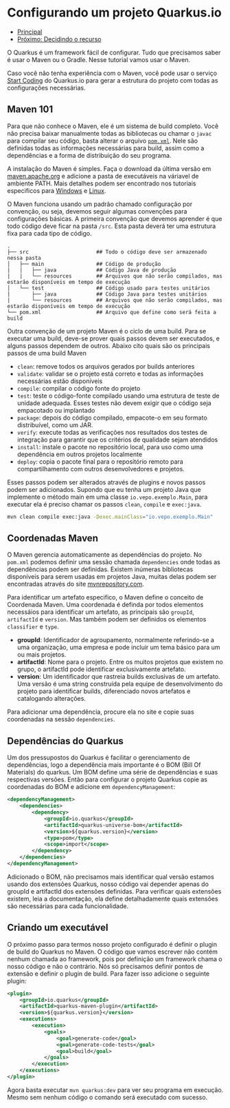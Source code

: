 # Configurando um projeto Quarkus.io

* [Principal](./README.md)
* [Próximo: Decidindo o recurso](./caso-de-uso-1-decidindo-o-recurso.md)

O Quarkus é um framework fácil de configurar. Tudo que precisamos saber é usar o Maven ou o Gradle. Nesse tutorial vamos usar o Maven.

Caso você não tenha experiência com o Maven, você pode usar o serviço [Start Coding](https://code.quarkus.io/) do Quarkus.io para gerar a estrutura do projeto com todas as configurações necessárias.

## Maven 101

Para que não conhece o Maven, ele é um sistema de build completo. Você não precisa baixar manualmente todas as bibliotecas ou chamar o `javac` para compilar seu código, basta alterar o arquivo [`pom.xml`](./pom.xml). Nele são definidas todas as informações necessárias para build, assim como a dependências e a forma de distribuição do seu programa. 

A instalação do Maven é simples. Faça o download da última versão em [maven.apache.org](https://maven.apache.org/) e adicione a pasta de executáveis na váriavel de ambiente PATH. Mais detalhes podem ser encontrado nos tutoriais especificos para [Windows](./tutoriais/01-como-instalar-maven-windows.md) e [Linux](./tutoriais/01-como-instalar-maven-linux.md).

O Maven funciona usando um padrão chamado configuração por convenção, ou seja, devemos seguir algumas convenções para configurações básicas. A primeira convenção que devemos aprender é que todo código deve ficar na pasta `/src`. Esta pasta deverá ter uma estrutura fixa para cada tipo de código. 

```
.
├── src                      ## Todo o código deve ser armazenado nessa pasta
│   ├── main                 ## Código de produção
|   |   ├── java             ## Código Java de produção
|   |   └── resources        ## Arquivos que não serão compilados, mas estarão disponíveis em tempo de execução
│   └── test                 ## Código usado para testes unitários
|       ├── java             ## Código Java para testes unitários
|       └── resources        ## Arquivos que não serão compilados, mas estarão disponíveis em tempo de execução
└── pom.xml                  ## Arquivo que define como será feita a build
```

Outra convenção de um projeto Maven é o ciclo de uma build. Para se executar uma build, deve-se prover quais passos devem ser executados, e alguns passos dependem de outros. Abaixo cito quais são os principais passos de uma build Maven

* `clean`: remove todos os arquivos gerados por builds anteriores
* `validate`: validar se o projeto está correto e todas as informações necessárias estão disponíveis
* `compile`: compilar o código fonte do projeto
* `test`: teste o código-fonte compilado usando uma estrutura de teste de unidade adequada. Esses testes não devem exigir que o código seja empacotado ou implantado
* `package`: depois do código compilado, empacote-o em seu formato distribuível, como um JAR.
* `verify`: execute todas as verificações nos resultados dos testes de integração para garantir que os critérios de qualidade sejam atendidos
* `install`: instale o pacote no repositório local, para uso como uma dependência em outros projetos localmente
* `deploy`: copia o pacote final para o repositório remoto para compartilhamento com outros desenvolvedores e projetos.


Esses passos podem ser alterados através de plugins e novos passos podem ser adicionados. Supondo que eu tenha um projeto Java que implemente o método main em uma classe `io.vepo.exemplo.Main`, para executar ela é preciso chamar os passos `clean`, `compile` e `exec:java`.

```bash
mvn clean compile exec:java -Dexec.mainClass="io.vepo.exemplo.Main"
```

## Coordenadas Maven

O Maven gerencia automaticamente as dependências do projeto. No `pom.xml` podemos definir uma sessão chamada `dependencies` onde todas as dependências podem ser definidas. Existem inúmeras bibliotecas disponíveis para serem usadas em projetos Java, muitas delas podem ser encontradas através do site [mvnrepository.com](https://mvnrepository.com/).

Para identificar um artefato especifico, o Maven define o conceito de Coordenada Maven. Uma coordenada é definda por todos elementos necessáios para identificar um artefato, as principais são `groupId`, `artifactId` e `version`. Mas também podem ser definidos os elementos `classifier` e `type`.
* **groupId**: Identificador de agroupamento, normalmente referindo-se a uma organização, uma empresa e pode incluir um tema básico para um ou mais projetos. 
* **artifactId**: Nome para o projeto. Entre os muitos projetos que existem no grupo, o artifactId pode identificar exclusivamente  artefato. 
* **version**: Um identificador que rastreia builds exclusivas de um artefato. Uma versão é uma string construída pela equipe de desenvolvimento do projeto para identificar builds, diferenciado novos artefatos e catalogando alterações.

Para adicionar uma dependência, procure ela no site e copie suas coordenadas na sessão `dependencies`.

## Dependências do Quarkus

Um dos pressupostos do Quarkus é facilitar o gerenciamento de dependências, logo a dependência mais importante é o BOM (Bill Of Materials) do quarkus. Um BOM define uma série de dependências e suas respectivas versões. Então para configurar o projeto Quarkus copie as coordenadas do BOM e adicione em `dependencyManagement`:

```xml
<dependencyManagement>
    <dependencies>
        <dependency>
            <groupId>io.quarkus</groupId>
            <artifactId>quarkus-universe-bom</artifactId>
            <version>${quarkus.version}</version>
            <type>pom</type>
            <scope>import</scope>
        </dependency>
    </dependencies>
</dependencyManagement>
```

Adicionado o BOM, não precisamos mais identificar qual versão estamos usando dos extensões Quarkus, nosso código vai depender apenas do groupId e artifactId dos extensões definidas. Para verificar quais extensões existem, leia a documentação, ela define detalhadamente quais extensões são necessárias para cada funcionalidade.

## Criando um executável

O próximo passo para termos nosso projeto configurado é definir o plugin de build do Quarkus no Maven. O código que vamos escrever não contém nenhum chamada ao framework, pois por definição um framework chama o nosso código e não o contrário. Nós só precisamos definir pontos de extensão e definir o plugin de build. Para fazer isso adicione o seguinte plugin:

```xml
<plugin>
    <groupId>io.quarkus</groupId>
    <artifactId>quarkus-maven-plugin</artifactId>
    <version>${quarkus.version}</version>
    <executions>
        <execution>
            <goals>
                <goal>generate-code</goal>
                <goal>generate-code-tests</goal>
                <goal>build</goal>
            </goals>
        </execution>
    </executions>
</plugin>
```

Agora basta executar `mvn quarkus:dev` para ver seu programa em execução. Mesmo sem nenhum código o comando será executado com sucesso.